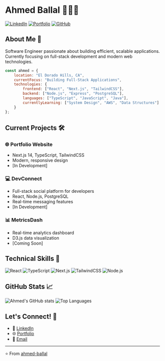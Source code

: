 # Ahmed Ballal 👨🏾‍💻

[![LinkedIn](https://img.shields.io/badge/LinkedIn-0077B5?style=for-the-badge&logo=linkedin&logoColor=white)](https://linkedin.com/in/aballal)
[![Portfolio](https://img.shields.io/badge/Portfolio-000000?style=for-the-badge&logo=About.me&logoColor=white)](https://portfolio-r74y.vercel.app/)
[![GitHub](https://img.shields.io/badge/GitHub-100000?style=for-the-badge&logo=github&logoColor=white)](https://github.com/aballal-source)

## About Me 🚀
Software Engineer passionate about building efficient, scalable applications. Currently focusing on full-stack development and modern web technologies.

```javascript
const ahmed = {
    location: "El Dorado Hills, CA",
    currentFocus: "Building Full-Stack Applications",
    technologies: {
        frontend: ["React", "Next.js", "TailwindCSS"],
        backend: ["Node.js", "Express", "PostgreSQL"],
        languages: ["TypeScript", "JavaScript", "Java"],
        currentlyLearning: ["System Design", "AWS", "Data Structures"]
    }
};
```

## Current Projects 🛠️

### 🌐 Portfolio Website
- Next.js 14, TypeScript, TailwindCSS
- Modern, responsive design
- [In Development]

### 💻 DevConnect
- Full-stack social platform for developers
- React, Node.js, PostgreSQL
- Real-time messaging features
- [In Development]

### 📊 MetricsDash
- Real-time analytics dashboard
- D3.js data visualization
- [Coming Soon]

## Technical Skills 🔧
![React](https://img.shields.io/badge/React-20232A?style=for-the-badge&logo=react&logoColor=61DAFB)
![TypeScript](https://img.shields.io/badge/TypeScript-007ACC?style=for-the-badge&logo=typescript&logoColor=white)
![Next.js](https://img.shields.io/badge/Next.js-000000?style=for-the-badge&logo=next.js&logoColor=white)
![TailwindCSS](https://img.shields.io/badge/Tailwind_CSS-38B2AC?style=for-the-badge&logo=tailwind-css&logoColor=white)
![Node.js](https://img.shields.io/badge/Node.js-43853D?style=for-the-badge&logo=node.js&logoColor=white)

## GitHub Stats 📈
![Ahmed's GitHub stats](https://github-readme-stats-sigma-five.vercel.app/api?username=aballal-source&show_icons=true&theme=radical&count_private=true&include_all_commits=true)
![Top Languages](https://github-readme-stats-sigma-five.vercel.app/api/top-langs/?username=aballal-source&layout=compact&theme=radical)


## Let's Connect! 🤝
- 💼 [LinkedIn](https://linkedin.com/in/aballal)
- 🌐 [Portfolio]()
- 📧 [Email](mailto:ahmedtballal@gmail.com)

---
⭐️ From [ahmed-ballal](https://github.com/aballal-source)

